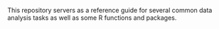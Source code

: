 This repository servers as a reference guide for several common data analysis tasks as well as some R functions and packages.
